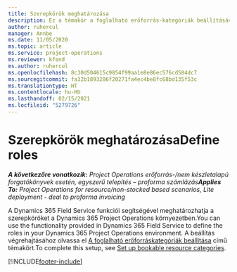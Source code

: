 ```yaml
---
title: Szerepkörök meghatározása
description: Ez a témakör a foglalható erőforrás-kategóriák beállításával kapcsolatos információkra mutató hivatkozást tartalmaz.
author: ruhercul
manager: Annbe
ms.date: 11/05/2020
ms.topic: article
ms.service: project-operations
ms.reviewer: kfend
ms.author: ruhercul
ms.openlocfilehash: 8c30d504615c9854f99aa1e8e86ec576cd584dc7
ms.sourcegitcommit: fa32b1893286f20271fa4ec4be8fc68bd135f53c
ms.translationtype: HT
ms.contentlocale: hu-HU
ms.lasthandoff: 02/15/2021
ms.locfileid: "5279726"
---
```

# <a name="define-roles"></a><span data-ttu-id="091a3-103">Szerepkörök meghatározása</span><span class="sxs-lookup"><span data-stu-id="091a3-103">Define roles</span></span>

<span data-ttu-id="091a3-104">_**A következőre vonatkozik:** Project Operations erőforrás-/nem készletalapú forgatókönyvek esetén, egyszerű telepítés – proforma számlázás_</span><span class="sxs-lookup"><span data-stu-id="091a3-104">_**Applies To:** Project Operations for resource/non-stocked based scenarios, Lite deployment - deal to proforma invoicing_</span></span>

<span data-ttu-id="091a3-105">A Dynamics 365 Field Service funkciói segítségével meghatározhatja a szerepköröket a Dynamics 365 Project Operations környezetben.</span><span class="sxs-lookup"><span data-stu-id="091a3-105">You can use the functionality provided in Dynamics 365 Field Service to define the roles in your Dynamics 365 Project Operations environment.</span></span> <span data-ttu-id="091a3-106">A beállítás végrehajtásához olvassa el [A foglalható erőforráskategóriák beállítása](https://docs.microsoft.com/dynamics365/field-service/set-up-bookable-resource-categories) című témakört.</span><span class="sxs-lookup"><span data-stu-id="091a3-106">To complete this setup, see [Set up bookable resource categories](https://docs.microsoft.com/dynamics365/field-service/set-up-bookable-resource-categories).</span></span>


[!INCLUDE[footer-include](../includes/footer-banner.md)]